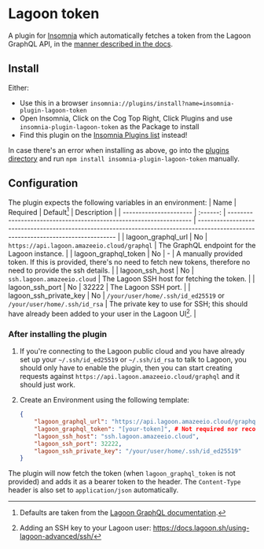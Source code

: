 # Lagoon token
A plugin for [Insomnia](https://insomnia.rest/) which automatically fetches a token from the Lagoon GraphQL API, in the [manner described in the docs](https://docs.lagoon.sh/using-lagoon-advanced/graphql/#connect-to-graphql-api).

## Install

Either:
- Use this in a browser `insomnia://plugins/install?name=insomnia-plugin-lagoon-token`
- Open Insomnia, Click on the Cog Top Right, Click Plugins and use `insomnia-plugin-lagoon-token` as the Package to install
- Find this plugin on the [Insomnia Plugins list](https://insomnia.rest/plugins/insomnia-plugin-lagoon-token) instead!

In case there's an error when installing as above, go into the [plugins directory](https://docs.insomnia.rest/insomnia/introduction-to-plugins#plugin-file-location) and run `npm install insomnia-plugin-lagoon-token` manually.

## Configuration

The plugin expects the following variables in an environment:
| Name                   | Required | Default[^1]                                                        | Description                                                                                                                        |
| ---------------------- | :------: | ------------------------------------------------------------------ | ---------------------------------------------------------------------------------------------------------------------------------- |
| lagoon_graphql_url     |    No    | `https://api.lagoon.amazeeio.cloud/graphql`                        | The GraphQL endpoint for the Lagoon instance.                                                                                      |
| lagoon_graphql_token   |    No    | -                                                                  | A manually provided token. If this is provided, there's no need to fetch new tokens, therefore no need to provide the ssh details. |
| lagoon_ssh_host        |    No    | `ssh.lagoon.amazeeio.cloud`                                        | The Lagoon SSH host for fetching the token.                                                                                        |
| lagoon_ssh_port        |    No    | 32222                                                              | The Lagoon SSH port.                                                                                                               |
| lagoon_ssh_private_key |    No    | `/your/user/home/.ssh/id_ed25519` or `/your/user/home/.ssh/id_rsa` | The private key to use for SSH; this should have already been added to your user in the Lagoon UI[^2].                             |

[^1]: Defaults are taken from the [Lagoon GraphQL documentation](https://docs.lagoon.sh/using-lagoon-advanced/graphql/).
[^2]: Adding an SSH key to your Lagoon user: https://docs.lagoon.sh/using-lagoon-advanced/ssh/

### After installing the plugin

1. If you're connecting to the Lagoon public cloud and you have already set up your `~/.ssh/id_ed25519` or `~/.ssh/id_rsa` to talk to Lagoon, you should only have to enable the plugin, then you can start creating requests against `https://api.lagoon.amazeeio.cloud/graphql` and it should just work.

2. Create an Environment using the following template:
    ```json
    {
        "lagoon_graphql_url": "https://api.lagoon.amazeeio.cloud/graphql",
        "lagoon_graphql_token": "[your-token]", # Not required nor recommended.
        "lagoon_ssh_host": "ssh.lagoon.amazeeio.cloud",
        "lagoon_ssh_port": 32222,
        "lagoon_ssh_private_key": "/your/user/home/.ssh/id_ed25519"
    }
    ```

The plugin will now fetch the token (when `lagoon_graphql_token` is not provided) and adds it as a bearer token to the header. The `Content-Type` header is also set to `application/json` automatically.
